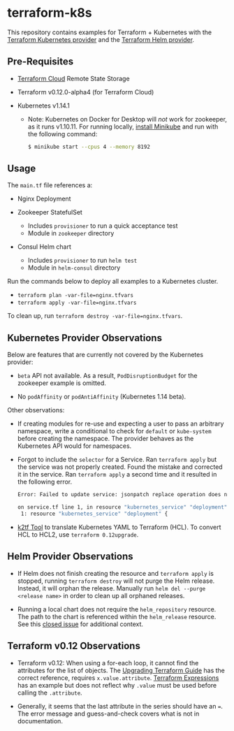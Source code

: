 # terraform-k8s

This repository contains examples for Terraform + Kubernetes with the [Terraform
Kubernetes
provider](https://www.terraform.io/docs/providers/kubernetes/index.html) and the
[Terraform Helm
provider](https://www.terraform.io/docs/providers/helm/index.html).

## Pre-Requisites

- [Terraform Cloud](https://www.terraform.io/docs/enterprise/free/index.html)
  Remote State Storage

- Terraform v0.12.0-alpha4 (for Terraform Cloud)

- Kubernetes v1.14.1

  - Note: Kubernetes on Docker for Desktop will *not* work for zookeeper, as it
    runs v1.10.11. For running locally, [install
    Minikube](https://kubernetes.io/docs/tasks/tools/install-minikube/) and run
    with the following command:

    ```bash
    $ minikube start --cpus 4 --memory 8192
    ```

## Usage

The `main.tf` file references a:

- Nginx Deployment

- Zookeeper StatefulSet
  - Includes `provisioner` to run a quick acceptance test
  - Module in `zookeeper` directory

- Consul Helm chart
  - Includes `provisioner` to run `helm test`
  - Module in `helm-consul` directory

Run the commands below to deploy all examples to a Kubernetes cluster.

- `terraform plan -var-file=nginx.tfvars`
- `terraform apply -var-file=nginx.tfvars`

To clean up, run `terraform destroy -var-file=nginx.tfvars`.

## Kubernetes Provider Observations

Below are features that are currently not covered by the Kubernetes provider:

- `beta` API not available. As a result, `PodDisruptionBudget` for the zookeeper
  example is omitted.

- No `podAffinity` or `podAntiAffinity` (Kubernetes 1.14 beta).

Other observations:

- If creating modules for re-use and expecting a user to pass an arbitrary
  namespace, write a conditional to check for `default` or `kube-system` before
  creating the namespace. The provider behaves as the Kubernetes API would for
  namespaces.

- Forgot to include the `selector` for a Service. Ran `terraform apply` but the
  service was not properly created. Found the mistake and corrected it in the
  service. Ran `terraform apply` a second time and it resulted in the following
  error.

  ```bash
  Error: Failed to update service: jsonpatch replace operation does not apply: doc is missing key: /spec/selector

  on service.tf line 1, in resource "kubernetes_service" "deployment":
   1: resource "kubernetes_service" "deployment" {
  ```

- [k2tf Tool](https://github.com/sl1pm4t/k2tf) to translate Kubernetes YAML to
  Terraform (HCL). To convert HCL to HCL2, use `terraform 0.12upgrade`.

## Helm Provider Observations

- If Helm does not finish creating the resource and `terraform apply` is
  stopped, running `terraform destroy` will not purge the Helm release. Instead,
  it will orphan the release. Manually run `helm del --purge <release name>` in
  order to clean up all orphaned releases.

- Running a local chart does not require the `helm_repository` resource. The
  path to the chart is referenced within the `helm_release` resource. See this
  [closed
  issue](https://github.com/terraform-providers/terraform-provider-helm/issues/189)
  for additional context.

## Terraform v0.12 Observations

- Terraform v0.12: When using a for-each loop, it cannot find the attributes for
  the list of objects. The [Upgrading Terraform
  Guide](https://www.terraform.io/upgrade-guides/0-12.html) has the correct
  reference, requires `x.value.attribute`. [Terraform
  Expressions](https://www.terraform.io/docs/configuration/expressions.html) has
  an example but does not reflect why `.value` must be used before calling the
  `.attribute`.

- Generally, it seems that the last attribute in the series should have an `=`.
  The error message and guess-and-check covers what is not in documentation.